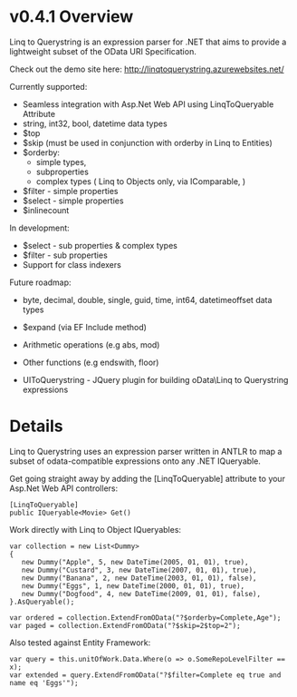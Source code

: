 v0.4.1 Overview
==============

Linq to Querystring is an expression parser for .NET that aims to provide a lightweight subset of the OData URI Specification.

Check out the demo site here: http://linqtoquerystring.azurewebsites.net/

Currently supported:

* Seamless integration with Asp.Net Web API using LinqToQueryable Attribute 
* string, int32, bool, datetime data types
* $top
* $skip (must be used in conjunction with orderby in Linq to Entities)
* $orderby:
    * simple types, 
    * subproperties
    * complex types ( Linq to Objects only, via IComparable, )
* $filter - simple properties
* $select - simple properties
* $inlinecount

In development:

* $select - sub properties & complex types
* $filter - sub properties
* Support for class indexers

Future roadmap:

* byte, decimal, double, single, guid, time, int64, datetimeoffset data types
* $expand (via EF Include method)
* Arithmetic operations (e.g abs, mod)
* Other functions (e.g endswith, floor)

* UIToQuerystring - JQuery plugin for building oData\Linq to Querystring expressions

Details
=======

Linq to Querystring uses an expression parser written in ANTLR to map a subset of odata-compatible expressions onto any .NET IQueryable.

Get going straight away by adding the [LinqToQueryable] attribute to your Asp.Net Web API controllers:

    [LinqToQueryable]
    public IQueryable<Movie> Get()
    
Work directly with Linq to Object IQueryables:

    var collection = new List<Dummy>
    {
       new Dummy("Apple", 5, new DateTime(2005, 01, 01), true),
       new Dummy("Custard", 3, new DateTime(2007, 01, 01), true),
       new Dummy("Banana", 2, new DateTime(2003, 01, 01), false),
       new Dummy("Eggs", 1, new DateTime(2000, 01, 01), true),
       new Dummy("Dogfood", 4, new DateTime(2009, 01, 01), false),
    }.AsQueryable();

    var ordered = collection.ExtendFromOData("?$orderby=Complete,Age");
    var paged = collection.ExtendFromOData("?$skip=2$top=2");

Also tested against Entity Framework:

    var query = this.unitOfWork.Data.Where(o => o.SomeRepoLevelFilter == x);
    var extended = query.ExtendFromOData("?$filter=Complete eq true and name eq 'Eggs'");
